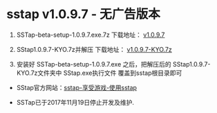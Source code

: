 # sstap v1.0.9.7  - 无广告版本

1. SSTap-beta-setup-1.0.9.7.exe.7z
下载地址：
[v1.0.9.7](https://github.com/boji6681/sstap/releases/download/v1.0.9.7/SSTap-beta-setup-1.0.9.7.exe.7z)


2. SStap1.0.9.7-KYO.7z并解压
下载地址：
[v1.0.9.7-KYO.7z](https://github.com/boji6681/sstap/releases/download/v1.0.9.7/SStap1.0.9.7-KYO.7z)
 
3. 安装好 SSTap-beta-setup-1.0.9.7.exe 之后，把解压后的 SStap1.0.9.7-KYO.7z文件夹中 SStap.exe执行文件 覆盖到sstap根目录即可




- SStap官方网站：[sstap-享受游戏-使用sstap](https://www.sockscap64.com/sstap-享受游戏-使用sstap/) 

- SSTap已于2017年11月19日停止开发及维护. 
